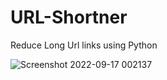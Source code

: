 # URL-Shortner
Reduce Long Url links using Python 

![Screenshot 2022-09-17 002137](https://user-images.githubusercontent.com/70010666/190829927-43105d6b-7320-48e9-a45c-3ef4019aeeae.png)
